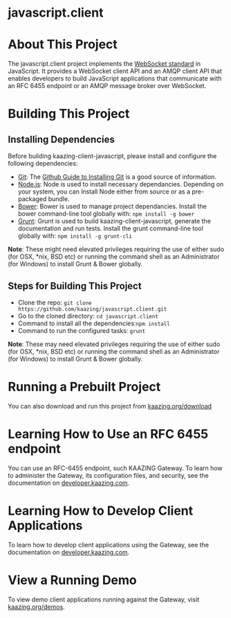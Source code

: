 # javascript.client

# About This Project

The javascript.client project implements the [WebSocket standard](https://tools.ietf.org/html/rfc6455) in JavaScript. It provides a WebSocket client API and an AMQP client API that enables developers to build JavaScript applications that communicate with an RFC 6455 endpoint or an AMQP message broker over WebSocket.

# Building This Project

## Installing Dependencies
Before building kaazing-client-javascript, please install and configure the following dependencies:

* [Git](http://git-scm.com/): The [Github Guide to Installing Git](https://help.github.com/articles/set-up-git) is a good source of information.
* [Node.js](http://nodejs.org/): Node is used to install necessary dependancies. Depending on your system, you can install Node either from source or as a pre-packaged bundle.
* [Bower](http://bower.io/): Bower is used to manage project dependancies. Install the bower command-line tool globally with:  ```npm install -g bower```
* [Grunt](http://gruntjs.com/): Grunt is used to build kaazing-client-javascript, generate the documentation and run tests. Install the grunt command-line tool globally with: ```npm install -g grunt-cli```

**Note**: These might need elevated privileges requiring the use of either sudo (for OSX, *nix, BSD etc) or running the command shell as an Administrator (for Windows) to install Grunt & Bower globally.

## Steps for Building This Project

* Clone the repo: ```git clone https://github.com/kaazing/javascript.client.git```
* Go to the cloned directory: ```cd javascript.client```
* Command to install all the dependencies:```npm install```
* Command to run the configured tasks: ```grunt```

**Note**: These may need elevated privileges requiring the use of either sudo (for OSX, *nix, BSD etc) or running the command shell as an Administrator (for Windows) to install Grunt & Bower globally.

# Running a Prebuilt Project

You can also download and run this project from [kaazing.org/download](http://kaazing.org/download/)

# Learning How to Use an RFC 6455 endpoint

You can use an RFC-6455 endpoint, such KAAZING Gateway. To learn how to administer the Gateway, its configuration files, and security, see the documentation on [developer.kaazing.com](http://developer.kaazing.com/documentation/5.0/index.html).

# Learning How to Develop Client Applications

To learn how to develop client applications using the Gateway, see the documentation on [developer.kaazing.com](http://developer.kaazing.com/documentation/5.0/index.html).

# View a Running Demo

To view demo client applications running against the Gateway, visit [kaazing.org/demos](http://kaazing.org/demos/).
